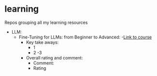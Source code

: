 # learning
Repos grouping all my learning resources

- LLM:
    - Fine-Tuning for LLMs: from Beginner to Advanced:
        -[Link to course](https://www.linkedin.com/learning/fine-tuning-for-llms-from-beginner-to-advanced/llms-revolutionizing-ai?resume=false)
        - Key take aways:
            - 1
            - 2
            -3 
        - Overall rating and comment:
            - Comment:
            - Rating